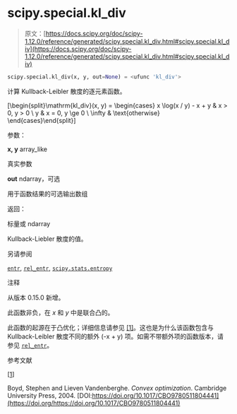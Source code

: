 # scipy.special.kl_div

> 原文：[https://docs.scipy.org/doc/scipy-1.12.0/reference/generated/scipy.special.kl_div.html#scipy.special.kl_div](https://docs.scipy.org/doc/scipy-1.12.0/reference/generated/scipy.special.kl_div.html#scipy.special.kl_div)

```py
scipy.special.kl_div(x, y, out=None) = <ufunc 'kl_div'>
```

计算 Kullback-Leibler 散度的逐元素函数。

\[\begin{split}\mathrm{kl\_div}(x, y) = \begin{cases} x \log(x / y) - x + y & x > 0, y > 0 \\ y & x = 0, y \ge 0 \\ \infty & \text{otherwise} \end{cases}\end{split}\]

参数：

**x, y** array_like

真实参数

**out** ndarray，可选

用于函数结果的可选输出数组

返回：

标量或 ndarray

Kullback-Liebler 散度的值。

另请参阅

[`entr`](scipy.special.entr.html#scipy.special.entr "scipy.special.entr"), [`rel_entr`](scipy.special.rel_entr.html#scipy.special.rel_entr "scipy.special.rel_entr"), [`scipy.stats.entropy`](scipy.stats.entropy.html#scipy.stats.entropy "scipy.stats.entropy")

注释

从版本 0.15.0 新增。

此函数非负，在 *x* 和 *y* 中是联合凸的。

此函数的起源在于凸优化；详细信息请参见 [[1]](#r4c3cc4992240-1)。这也是为什么该函数包含与 Kullback-Leibler 散度不同的额外 \(-x + y\) 项。如需不带额外项的函数版本，请参见 [`rel_entr`](scipy.special.rel_entr.html#scipy.special.rel_entr "scipy.special.rel_entr")。

参考文献

[[1](#id1)]

Boyd, Stephen and Lieven Vandenberghe. *Convex optimization*. Cambridge University Press, 2004. [DOI:https://doi.org/10.1017/CBO9780511804441](https://doi.org/https://doi.org/10.1017/CBO9780511804441)
